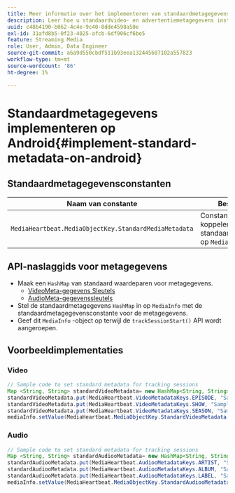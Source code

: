 ```yaml
---
title: Meer informatie over het implementeren van standaardmetagegevens op Android
description: Leer hoe u standaardvideo- en advertentiemetagegevens instelt die moeten worden verzonden met trackingoproepen op Android.
uuid: c48b4190-b062-4c4e-9c40-8dde4598a50e
exl-id: 31afd8b5-0f23-4025-afcb-6df906cf6be5
feature: Streaming Media
role: User, Admin, Data Engineer
source-git-commit: a6a9d550cbdf511b93eea132445607102a557823
workflow-type: tm+mt
source-wordcount: '86'
ht-degree: 1%

---
```


# Standaardmetagegevens implementeren op Android{#implement-standard-metadata-on-android}

## Standaardmetagegevensconstanten

| Naam van constante | Beschrijving   |
|---|---|
| `MediaHeartbeat.MediaObjectKey.StandardMediaMetadata` | Constante voor het koppelen van standaardmetagegevens op `MediaObject` . |

## API-naslaggids voor metagegevens

* Maak een `HashMap` van standaard waardeparen voor metagegevens.
   * [ VideoMeta-gegevens Sleutels ](https://adobe-marketing-cloud.github.io/media-sdks/reference/android/com/adobe/primetime/va/simple/MediaHeartbeat.VideoMetadataKeys.html)
   * [ AudioMeta-gegevenssleutels ](https://adobe-marketing-cloud.github.io/media-sdks/reference/android/com/adobe/primetime/va/simple/MediaHeartbeat.AudioMetadataKeys.html)
* Stel de standaardmetagegevens `HashMap` in op `MediaInfo` met de standaardmetagegevensconstante voor de metagegevens.
* Geef dit `MediaInfo` -object op terwijl de `trackSessionStart()` API wordt aangeroepen.

## Voorbeeldimplementaties

### Video

```java
// Sample code to set standard metadata for tracking sessions 
Map <String, String> standardVideoMetadata= new HashMap<String, String>(); 
standardVideoMetadata.put(MediaHeartbeat.VideoMetadataKeys.EPISODE, "Sample Episode"); 
standardVideoMetadata.put(MediaHeartbeat.VideoMetadataKeys.SHOW, "Sample Show"); 
standardVideoMetadata.put(MediaHeartbeat.VideoMetadataKeys.SEASON, "Sample Season"); 
mediaInfo.setValue(MediaHeartbeat.MediaObjectKey.StandardVideoMetadata, standardVideoMetadata);
```

### Audio

```java
// Sample code to set standard metadata for tracking sessions 
Map <String, String> standardAudiooMetadata= new HashMap<String, String>(); 
standardAudiooMetadata.put(MediaHeartbeat.AudiooMetadataKeys.ARTIST, "Sample Artist"); 
standardAudiooMetadata.put(MediaHeartbeat.AudiooMetadataKeys.ALBUM, "Sample Album"); 
standardAudiooMetadata.put(MediaHeartbeat.AudiooMetadataKeys.LABEL, "Sample Label"); 
mediaInfo.setValue(MediaHeartbeat.MediaObjectKey.StandardAudiooMetadata, standardAudiooMetadata);
```
